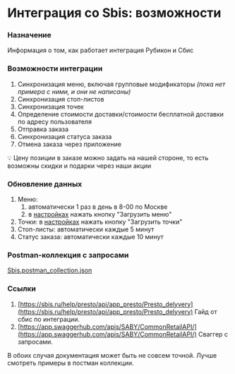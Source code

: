 # Интеграция со Sbis: возможности

### Назначение

Информация о том, как работает интеграция Рубикон и Сбис

### Возможности интеграции

1. Синхронизация меню, включая групповые модификаторы *(пока нет примера с ними, и они не написаны)*
2. Синхронизация стоп-листов
3. Синхронизация точек
4. Определение стоимости доставки/стоимости бесплатной доставки по адресу пользователя
5. Отправка заказа
6. Синхронизация статуса заказа
7. Отмена заказа через приложение

<aside>
💡 Цену позиции в заказе можно задать на нашей стороне, то есть возможны скидки и подарки через наши акции

</aside>

### Обновление данных

1. Меню: 
    1. автоматически 1 раз в день в 8-00 по Москве
    2. в [настройках](https://www.notion.so/Sbis-51d2a6c5849b47ea82ae56c44c2358fe) нажать кнопку "Загрузить меню"
2. Точки: в [настройках](https://www.notion.so/Sbis-51d2a6c5849b47ea82ae56c44c2358fe) нажать кнопку "Загрузить точки"
3. Стоп-листы: автоматически каждые 5 минут
4. Статус заказа: автоматически каждые 10 минут

### Postman-коллекция с запросами

[Sbis.postman_collection.json](%D0%98%D0%BD%D1%82%D0%B5%D0%B3%D1%80%D0%B0%D1%86%D0%B8%D1%8F%20%D1%81%D0%BE%20Sbis%20%D0%B2%D0%BE%D0%B7%D0%BC%D0%BE%D0%B6%D0%BD%D0%BE%D1%81%D1%82%D0%B8%2099d1bf9acc8242279b7b8fa24b7342fc/Sbis.postman_collection.json)

### Ссылки

1. [https://sbis.ru/help/presto/api/app_presto/Presto_delyvery](https://sbis.ru/help/presto/api/app_presto/Presto_delyvery)
Гайд от сбис по интеграции.
2. [https://app.swaggerhub.com/apis/SABY/CommonRetailAPI/](https://app.swaggerhub.com/apis/SABY/CommonRetailAPI/)
Сваггер с запросами.

В обоих случая документация может быть не совсем точной. Лучше смотреть примеры в постман коллекции.